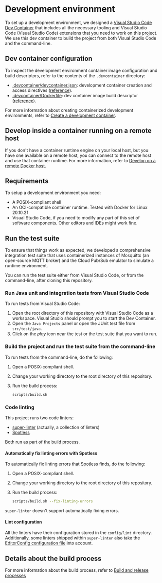 # Development environment

To set up a development environment, we designed a
[Visual Studio Code Dev Container](https://code.visualstudio.com/docs/devcontainers/containers)
that includes all the necessary tooling and Visual Studio Code (Visual Studio
Code) extensions that you need to work on this project. We use this dev
container to build the project from both Visual Studio Code and the
command-line.

## Dev container configuration

To inspect the development environment container image configuration and build
descriptors, refer to the contents of the `.devcontainer` directory:

- [.devcontainer/devcontainer.json](../.devcontainer/devcontainer.json):
  development container creation and access directives
  ([reference](https://code.visualstudio.com/docs/remote/devcontainerjson-reference)).
- [.devcontainer/Dockerfile](../.devcontainer/Dockerfile): dev container image
  build descriptor
  ([reference](https://docs.docker.com/engine/reference/builder/)).

For more information about creating containerized development environments,
refer to
[Create a development container](https://code.visualstudio.com/docs/remote/create-dev-container).

## Develop inside a container running on a remote host

If you don't have a container runtime engine on your local host, but you have
one available on a remote host, you can connect to the remote host and use that
container runtime. For more information, refer to
[Develop on a remote Docker host](https://code.visualstudio.com/remote/advancedcontainers/develop-remote-host).

## Requirements

To setup a development environment you need:

- A POSIX-compliant shell
- An OCI-compatible container runtime. Tested with Docker for Linux 20.10.21
- Visual Studio Code, if you need to modify any part of this set of software
  components. Other editors and IDEs might work fine.

## Run the test suite

To ensure that things work as expected, we developed a comprehensive integration
test suite that uses containerized instances of Mosquitto (an open-source MQTT
broker) and the Cloud Pub/Sub emulator to simulate a runtime environment.

You can run the test suite either from Visual Studio Code, or from the
command-line, after cloning this repository.

### Run Java unit and integration tests from Visual Studio Code

To run tests from Visual Studio Code:

1.  Open the root directory of this repository with Visual Studio Code as a
    workspace. Visual Studio should prompt you to start the Dev Container.
1.  Open the `Java Projects` panel or open the JUnit test file from
    `src/test/java`.
1.  Click on the _play_ icon near the test or the test suite that you want to
    run.

### Build the project and run the test suite from the command-line

To run tests from the command-line, do the following:

1.  Open a POSIX-compliant shell.
1.  Change your working directory to the root directory of this repository.
1.  Run the build process:

    ```sh
    scripts/build.sh
    ```

### Code linting

This project runs two code linters:

- [super-linter](https://github.com/github/super-linter) (actually, a collection
  of linters)
- [Spotless](https://github.com/diffplug/spotless)

Both run as part of the build process.

#### Automatically fix linting errors with Spotless

To automatically fix linting errors that Spotless finds, do the following:

1.  Open a POSIX-compliant shell.
1.  Change your working directory to the root directory of this repository.
1.  Run the build process:

    ```sh
    scripts/build.sh --fix-linting-errors
    ```

`super-linter` doesn't support automatically fixing errors.

#### Lint configuration

All the linters have their configuration stored in the `config/lint` directory.
Additionally, some linters shipped within `super-linter` also take the
[EditorConfig configuration file](../.editorconfig) into account.

## Details about the build process

For more information about the build process, refer to
[Build and release processes](./build-release-processes.md)
